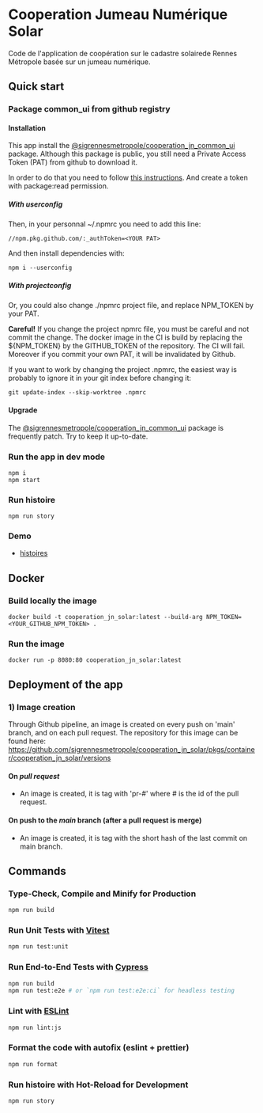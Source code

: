 # Cooperation Jumeau Numérique Solar

Code de l'application de coopération sur le cadastre solairede Rennes Métropole basée sur un jumeau numérique.

## Quick start

### Package common_ui from github registry

#### Installation

This app install the [@sigrennesmetropole/cooperation_jn_common_ui](https://github.com/sigrennesmetropole/cooperation_jn_common_ui/pkgs/npm/cooperation_jn_common_ui) package.
Although this package is public, you still need a Private Access Token (PAT) from github to download it.

In order to do that you need to follow [this instructions](https://docs.github.com/en/authentication/keeping-your-account-and-data-secure/creating-a-personal-access-token).
And create a token with package:read permission.

##### With userconfig

Then, in your personnal ~/.npmrc you need to add this line:

```shell
//npm.pkg.github.com/:_authToken=<YOUR PAT>
```

And then install dependencies with:

```shell
npm i --userconfig
```

##### With projectconfig

Or, you could also change ./npmrc project file, and replace NPM_TOKEN by your PAT.

**Careful!** If you change the project npmrc file, you must be careful and not commit the change.
The docker image in the CI is build by replacing the ${NPM_TOKEN} by the GITHUB_TOKEN of the repository.
The CI will fail.
Moreover if you commit your own PAT, it will be invalidated by Github.

If you want to work by changing the project .npmrc, the easiest way is probably to ignore it in your git index before changing it:

```shell
git update-index --skip-worktree .npmrc
```

#### Upgrade

The [@sigrennesmetropole/cooperation_jn_common_ui](https://github.com/sigrennesmetropole/cooperation_jn_common_ui/pkgs/npm/cooperation_jn_common_ui) package is frequently patch.
Try to keep it up-to-date.

### Run the app in dev mode

```shell
npm i
npm start
```

### Run histoire

```shell
npm run story
```

### Demo

- [histoires](https://sigrennesmetropole.github.io/cooperation_jn_solar/main/)

## Docker

### Build locally the image

```shell
docker build -t cooperation_jn_solar:latest --build-arg NPM_TOKEN=<YOUR_GITHUB_NPM_TOKEN> .
```

### Run the image

```shell
docker run -p 8080:80 cooperation_jn_solar:latest
```

## Deployment of the app

### 1) Image creation

Through Github pipeline, an image is created on every push on 'main' branch, and on each pull request.
The repository for this image can be found here: https://github.com/sigrennesmetropole/cooperation_jn_solar/pkgs/container/cooperation_jn_solar/versions

#### On _pull request_

- An image is created, it is tag with 'pr-#' where # is the id of the pull request.

#### On push to the _main_ branch (after a pull request is merge)

- An image is created, it is tag with the short hash of the last commit on main branch.

<!-- ### 2) Change to the argocd repo

The repository which contains configuration of the argocd of the app is here:
https://github.com/camptocamp/argocd-gs-rennes3d-apps

It is accessible through https://argocd.apps.green.gs-fr-prod.camptocamp.com/ with RedHat c2c account.

#### Set up repo

The argocd [argocd](https://github.com/camptocamp/argocd-gs-rennes3d-apps) and this project must be set up, a private/public key must be generated (ie with openssl).

- This project must have the right to push on the [argocd](https://github.com/camptocamp/argocd-gs-rennes3d-apps) one. The private key must be store in the secret ARGOCD_PRIVATE_KEY for the pipeline to work.
- [argocd](https://github.com/camptocamp/argocd-gs-rennes3d-apps) Must register the public key as "deployment key" in the github configuration.

#### Change the conf

To deploy a new or a different image on the server, you must change the tag of the target image in the configuration of this argocd project.
There are currently three ways of doing it:

1. Manually: change the value in 'apps/dev/vcmap-demo/values.yaml' in the repo, and commit/push the change ;
2. On demand: With [this pipeline](https://github.com/sigrennesmetropole/cooperation_jn_app/actions/workflows/deploy-argocd.yml). Choose the env (currently only dev) and the tag of the image, and let the pipeline change the argocd project ;
3. Automatically: On each merge on main, the pipeline is triggered with the last generated image.

### 3) Deploy on ArgoCD

On: https://argocd.apps.green.gs-fr-prod.camptocamp.com/applications/rennes3d-dev-vcmap-demo

The app must be "OutOfSync" because a new image has been set on the _values.yaml_ file but not deploy yet. Click on sync and wait for the app to be avalaible.
-->

## Commands

### Type-Check, Compile and Minify for Production

```sh
npm run build
```

### Run Unit Tests with [Vitest](https://vitest.dev/)

```sh
npm run test:unit
```

### Run End-to-End Tests with [Cypress](https://www.cypress.io/)

```sh
npm run build
npm run test:e2e # or `npm run test:e2e:ci` for headless testing
```

### Lint with [ESLint](https://eslint.org/)

```sh
npm run lint:js
```

### Format the code with autofix (eslint + prettier)

```sh
npm run format
```

### Run histoire with Hot-Reload for Development

```sh
npm run story
```
